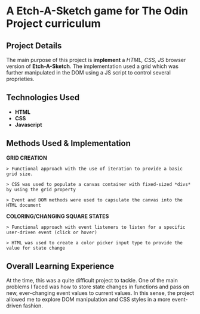 # A Etch-A-Sketch game for The Odin Project curriculum

## Project Details

The main purpose of this project is **implement** a *HTML, CSS, JS* browser version of **Etch-A-Sketch**. The implementation used a grid which was further manipulated in the DOM using a JS script to control several proprieties.

## Technologies Used
- **HTML**
- **CSS**
- **Javascript**

## Methods Used & Implementation

**GRID CREATION**

    > Functional approach with the use of iteration to provide a basic grid size. 

    > CSS was used to populate a canvas container with fixed-sized *divs* by using the grid property

    > Event and DOM methods were used to capsulate the canvas into the HTML document

**COLORING/CHANGING SQUARE STATES**

    > Functional approach with event listeners to listen for a specific user-driven event (click or hover)

    > HTML was used to create a color picker input type to provide the value for state change



## Overall Learning Experience
At the time, this was a quite difficult project to tackle. One of the main problems I faced was how to store state changes in functions and pass on new, ever-changing event values to current values. In this sense, the project allowed me to explore DOM manipulation and CSS styles in a more event-driven fashion. 

